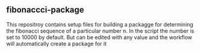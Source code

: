 ## fibonaccci-package

This repositroy contains setup files for building a packagge for determining the fibonacci sequence of a particular number 
n. In the script the number is set to 10000 by default.
But can be edited with any value and the workflow will automatically create a package for it
